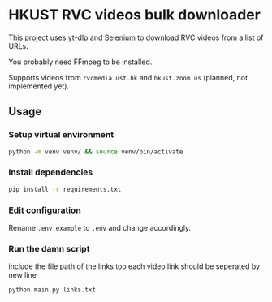 # HKUST RVC videos bulk downloader
This project uses [yt-dlp](https://github.com/yt-dlp/yt-dlp) and [Selenium](https://www.selenium.dev/) to download RVC videos from a list of URLs.

You probably need FFmpeg to be installed.

Supports videos from `rvcmedia.ust.hk` and `hkust.zoom.us` (planned, not implemented yet).
## Usage
### Setup virtual environment
```sh
python -m venv venv/ && source venv/bin/activate
```
### Install dependencies
```sh
pip install -r requirements.txt
```
### Edit configuration
Rename `.env.example` to `.env` and change accordingly.
### Run the damn script
include the file path of the links too
each video link should be seperated by new line
```sh
python main.py links.txt
```
